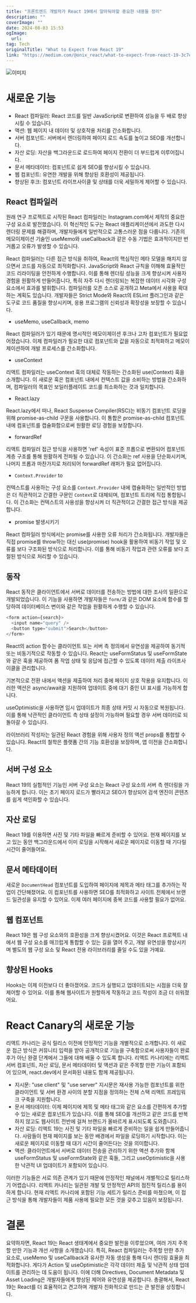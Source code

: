 ```yaml
---
title: "프론트엔드 개발자가 React 19에서 알아둬야할 중요한 내용들 정리"
description: ""
coverImage: ""
date: 2024-08-03 15:53
ogImage: 
  url: 
tag: Tech
originalTitle: "What to Expect from React 19"
link: "https://medium.com/@onix_react/what-to-expect-from-react-19-3c7ed152f0e8"
---
```




![이미지](/assets/img/What-to-Expect-from-React-19_0.png)

# 새로운 기능

- React 컴파일러: React 코드를 일반 JavaScript로 변환하여 성능을 두 배로 향상시킬 수 있습니다.
- 액션: 웹 페이지 내 데이터 및 상호작용 처리를 간소화합니다.
- 서버 컴포넌트: 서버에서 렌더링하여 페이지 로드 속도를 높이고 SEO를 개선합니다.
- 자산 로딩: 자산을 백그라운드로 로드하여 페이지 전환이 더 부드럽게 이루어집니다.
- 문서 메타데이터: 컴포넌트로 쉽게 SEO를 향상시킬 수 있습니다.
- 웹 컴포넌트: 유연한 개발을 위해 향상된 호환성이 제공됩니다.
- 향상된 후크: 컴포넌트 라이프사이클 및 상태를 더욱 세밀하게 제어할 수 있습니다.

## React 컴파일러

<div class="content-ad"></div>

원래 연구 프로젝트로 시작된 React 컴파일러는 Instagram.com에서 제작의 중요한 구성 요소로 발전했습니다. 이 혁신적인 도구는 React 애플리케이션에서 과도한 다시 렌더링 문제를 해결하며, 개발자들에게 일반적으로 고통스러운 점을 다룹니다. 기존의 메모이제이션 기술인 useMemo와 useCallback과 같은 수동 기법은 효과적이지만 번거롭고 오류가 발생할 수 있습니다.

React 컴파일러는 다른 접근 방식을 취하여, React의 핵심적인 메타 모델을 해치지 않으면서 코드를 자동으로 최적화합니다. JavaScript와 React 규칙을 이해해 효율적인 코드 리라이팅을 안전하게 수행합니다. 이를 통해 렌더링 성능을 크게 향상시켜 사용자 경험을 원활하게 만들어줍니다, 특히 자주 다시 렌더링되는 복잡한 데이터 시각화 구성 요소에서 효과를 발휘합니다. 컴파일러를 오픈 소스로 공개하고 Meta에서 사용을 확대하는 계획도 있습니다. 개발자들은 Strict Mode와 React의 ESLint 플러그인과 같은 도구로 코드 품질을 향상시키며, 응용 프로그램의 신뢰성과 확장성을 보장할 수 있습니다.

- useMemo, useCallback, memo

React 컴파일러가 있기 때문에 명시적인 메모이제이션 후크나 고차 컴포넌트가 필요없어졌습니다. 이제 컴파일러가 필요한 대로 컴포넌트와 값을 자동으로 최적화하고 메모이제이션하여 개발 프로세스를 간소화합니다.

<div class="content-ad"></div>

- useContext

리액트 컴파일러는 useContext 훅의 대체로 작동하는 간소화된 use(Context) 훅을 소개합니다. 이 새로운 훅은 컴포넌트 내에서 컨텍스트 값을 소비하는 방법을 간소화하며, 컴파일러의 목표인 보일러플레이트 코드를 최소화하는 것과 일치합니다.

- React.lazy

React.lazy에서 떠나, React Suspense Compiler(RSC)는 비동기 컴포넌트 로딩을 위해 promise-as-child 구문을 사용합니다. 이 통합은 promise-as-child 컴포넌트 내에 컴포넌트를 캡슐화함으로써 원활한 로딩 경험을 보장합니다.

<div class="content-ad"></div>

- forwardRef

리액트 컴파일러 접근 방식을 사용하면 'ref' 속성이 표준 프롭으로 변환되어 컴포넌트 계층 구조를 통해 원활하게 전파될 수 있습니다. 이 간소화는 ref 사용을 단순화시키며, 나머지 프롭과 마찬가지로 처리되어 forwardRef 래퍼가 필요 없어집니다.

- `Context.Provider` to

컨텍스트를 사용하는 구성 요소를 `Context.Provider` 내에 캡슐화하는 일반적인 방법은 더 직관적이고 간결한 구문인 `Context`로 대체되며, 컴포넌트 트리에 직접 통합됩니다. 이 간소화는 컨텍스트의 사용성을 향상시켜 더 직관적이고 간결한 접근 방식을 제공합니다.

<div class="content-ad"></div>

- promise 발생시키기

React 컴파일러 방식에서는 promise를 사용한 오류 처리가 간소화됩니다. 개발자들은 직접 promise를 throw하는 대신 use(promise) hook을 활용하여 비동기 작업 및 오류를 보다 구조화된 방식으로 처리합니다. 이를 통해 비동기 작업과 관련 오류를 보다 조절된 방식으로 처리할 수 있습니다.

## 동작

React 동작은 클라이언트에서 서버로 데이터를 전송하는 방법에 대한 조사의 일환으로 개발되었습니다. 이 기능을 사용하면 개발자들은 `form/`과 같은 DOM 요소에 함수를 할당하여 데이터베이스 변이와 같은 작업을 원활하게 수행할 수 있습니다.

<div class="content-ad"></div>

```js
<form action={search}>
  <input name="query" />
  <button type="submit">Search</button>
</form>
```

React의 action 함수는 클라이언트 또는 서버 측 정의에서 유연성을 제공하여 동기적 또는 비동기적으로 작동할 수 있습니다. React는 useFormStatus 및 useFormState와 같은 훅을 제공하여 폼 작업 상태 및 응답에 접근할 수 있도록 데이터 제출 라이프사이클을 관리합니다.

기본적으로 전환 내에서 액션을 제출하여 처리 중에 페이지 상호 작용을 유지합니다. 이러한 액션은 async/await을 지원하여 업데이트 중에 대기 중인 UI 표시를 가능하게 합니다.

useOptimistic을 사용하면 임시 업데이트가 최종 상태 커밋 시 자동으로 복원됩니다. 이를 통해 낙관적인 클라이언트 측 상태 설정이 가능하며 필요할 경우 서버 데이터로 되돌아갈 수 있습니다.

<div class="content-ad"></div>

라이브러리 작성자는 일관된 React 경험을 위해 사용자 정의 액션 props를 통합할 수 있습니다. React의 철학은 플랫폼 간의 기능 호환성을 보장하며, 앱 이전을 간소화합니다.

## 서버 구성 요소

React 19의 실험적인 기능인 서버 구성 요소는 React 구성 요소의 서버 측 렌더링을 가능하게 합니다. 이는 초기 페이지 로드가 빨라지고 SEO가 향상되어 검색 엔진이 콘텐츠를 쉽게 색인화할 수 있습니다.

## 자산 로딩

<div class="content-ad"></div>

React 19를 이용하면 사진 및 기타 파일을 빠르게 준비할 수 있어요. 현재 페이지를 보고 있는 동안 백그라운드에서 이미 로딩을 시작해서 새로운 페이지로 이동할 때 기다릴 시간이 줄어들어요.

## 문서 메타데이터

새로운 `DocumentHead` 컴포넌트를 도입하여 페이지에 제목과 메타 태그를 추가하는 작업이 간단해졌어요. 이 컴포넌트를 사용하면 SEO를 최적화하고 사이트 전체에서 브랜드 일관성을 유지할 수 있어요. 이제 여러 페이지에 중복 코드를 사용할 필요가 없어요.

## 웹 컴포넌트

<div class="content-ad"></div>

React 19은 웹 구성 요소와의 호환성을 크게 향상시켰어요. 이것은 React 프로젝트 내에서 웹 구성 요소를 매끄럽게 통합할 수 있는 길을 열어 주고, 개발 유연성을 향상시키며 별도의 웹 구성 요소 및 React 전용 라이브러리를 줄일 수도 있을 거예요.

## 향상된 Hooks

Hooks는 이제 이전보다 더 좋아졌어요. 코드가 실행되고 업데이트되는 시점을 더욱 잘 제어할 수 있어요. 이를 통해 웹사이트가 원할하게 작동하고 코드 작성이 조금 더 쉬워졌어요.

# React Canary의 새로운 기능

<div class="content-ad"></div>

리액트 카나리는 공식 릴리스 이전에 안정적인 기능을 개별적으로 소개합니다. 이 새로운 접근 방식은 커뮤니티 입력을 받아 공개적으로 기능을 구축함으로써 사용자들이 완료 후가 아닌 완결 단계에서 그들에 대해 배울 수 있도록 합니다. 리액트 카나리에는 리액트 서버 컴포넌트, 자산 로딩, 문서 메타데이터 및 액션과 같은 주목할 만한 기능이 포함되어 있으며, react.dev에서 문서화된 내용도 함께 제공됩니다.

- 지시문: "use client" 및 "use server" 지시문은 재사용 가능한 컴포넌트를 위한 클라이언트 및 서버 환경 사이의 분할 지점을 정의하는 전체 스택 리액트 프레임워크 구축을 지원합니다.
- 문서 메타데이터: 이제 페이지에 제목 및 메타 태그와 같은 요소를 간편하게 추가할 수 있는 새로운 컴포넌트가 있습니다. 이를 통해 SEO를 개선하고 같은 코드를 반복하지 않고도 웹사이트 전반에 걸쳐 브랜드가 올바르게 표시되도록 도와줍니다.
- 자산 로딩: 리액트 19는 사진 및 기타 파일을 빠르게 준비하는 일을 쉽게 만들어줍니다. 사람들이 현재 페이지를 보는 동안 배경에서 파일을 로딩하기 시작합니다. 이는 새로운 페이지로 이동할 때 대기 시간이 줄어든다는 것을 의미합니다.
- 액션: 클라이언트에서 서버로 데이터 전송을 관리하기 위한 액션 추가와 함께 useFormStatus 및 useFormState와 같은 훅들, 그리고 useOptimistic을 사용한 낙관적 UI 업데이트가 포함되어 있습니다.

이러한 기능들은 서로 의존 관계가 있기 때문에 안정적인 채널에서 개별적으로 릴리스하기 어렵습니다. 리액트 카나리는 일관된 개발 및 안정적인 API의 점진적 릴리스를 용이하게 합니다. 현재 리액트 카나리에 포함된 기능 세트가 릴리스 준비를 마쳤으며, 이 접근 방식을 통해 개발자들이 제품 사용에 필요한 모든 것을 갖추고 있음이 보장됩니다.

# 결론

<div class="content-ad"></div>

요약하자면, React 19는 React 생태계에서 중요한 발전을 이루었으며, 여러 가지 주목할 만한 기능과 개선 사항을 소개했습니다. 특히, React 컴파일러는 주목할 만한 추가 요소로, useMemo 및 useCallback과 유사한 자동 생성을 통해 다시 렌더링 효율을 최적화합니다. 게다가 Action 및 useOptimistic은 각각 데이터 제출 및 낙관적 상태 업데이트를 관리하는 데 도움이 됩니다. 이에 더해 Directives, Document Metadata 및 Asset Loading은 개발자들에게 향상된 제어와 유연성을 제공합니다. 총괄해서, React 19는 React를 더 효율적이고 견고하며 개발자 친화적으로 만드는 큰 발전을 상징합니다.
